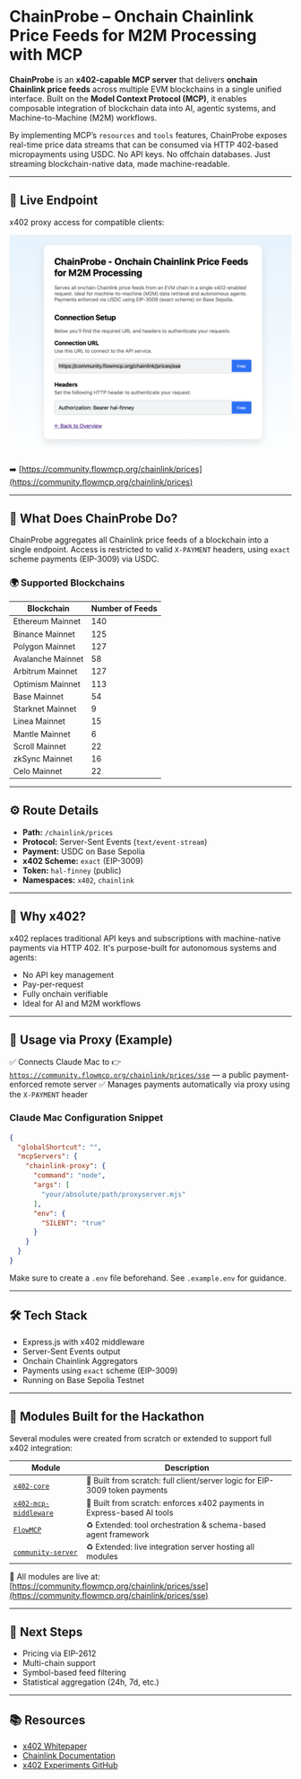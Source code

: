 # ChainProbe – Onchain Chainlink Price Feeds for M2M Processing with MCP

**ChainProbe** is an **x402-capable MCP server** that delivers **onchain Chainlink price feeds** across multiple EVM blockchains in a single unified interface. Built on the **Model Context Protocol (MCP)**, it enables composable integration of blockchain data into AI, agentic systems, and Machine-to-Machine (M2M) workflows.

By implementing MCP’s `resources` and `tools` features, ChainProbe exposes real-time price data streams that can be consumed via HTTP 402-based micropayments using USDC. No API keys. No offchain databases. Just streaming blockchain-native data, made machine-readable.

---

## 🔗 Live Endpoint

x402 proxy access for compatible clients:

![Image](./public/chainProbe.png)

➡️ [https://community.flowmcp.org/chainlink/prices](https://community.flowmcp.org/chainlink/prices)

---

## 📡 What Does ChainProbe Do?

ChainProbe aggregates all Chainlink price feeds of a blockchain into a single endpoint. Access is restricted to valid `X-PAYMENT` headers, using `exact` scheme payments (EIP-3009) via USDC.

### 🌍 Supported Blockchains

| Blockchain        | Number of Feeds |
| ----------------- | --------------- |
| Ethereum Mainnet  | 140             |
| Binance Mainnet   | 125             |
| Polygon Mainnet   | 127             |
| Avalanche Mainnet | 58              |
| Arbitrum Mainnet  | 127             |
| Optimism Mainnet  | 113             |
| Base Mainnet      | 54              |
| Starknet Mainnet  | 9               |
| Linea Mainnet     | 15              |
| Mantle Mainnet    | 6               |
| Scroll Mainnet    | 22              |
| zkSync Mainnet    | 16              |
| Celo Mainnet      | 22              |

---

## ⚙️ Route Details

* **Path:** `/chainlink/prices`
* **Protocol:** Server-Sent Events (`text/event-stream`)
* **Payment:** USDC on Base Sepolia
* **x402 Scheme:** `exact` (EIP-3009)
* **Token:** `hal-finney` (public)
* **Namespaces:** `x402`, `chainlink`

---

## 🧠 Why x402?

x402 replaces traditional API keys and subscriptions with machine-native payments via HTTP 402. It's purpose-built for autonomous systems and agents:

* No API key management
* Pay-per-request
* Fully onchain verifiable
* Ideal for AI and M2M workflows

---

## 🧪 Usage via Proxy (Example)

✅ Connects Claude Mac to
👉 [`https://community.flowmcp.org/chainlink/prices/sse`](https://community.flowmcp.org/chainlink/prices/sse) — a public payment-enforced remote server
✅ Manages payments automatically via proxy using the `X-PAYMENT` header

### Claude Mac Configuration Snippet

```json
{
  "globalShortcut": "",
  "mcpServers": {
    "chainlink-proxy": {
      "command": "node",
      "args": [
        "your/absolute/path/proxyserver.mjs"
      ],
      "env": {
        "SILENT": "true"
      }
    }
  }
}
```

Make sure to create a `.env` file beforehand. See `.example.env` for guidance.

---

## 🛠 Tech Stack

* Express.js with x402 middleware
* Server-Sent Events output
* Onchain Chainlink Aggregators
* Payments using `exact` scheme (EIP-3009)
* Running on Base Sepolia Testnet

---

## 🧩 Modules Built for the Hackathon

Several modules were created from scratch or extended to support full x402 integration:

| Module                                                                  | Description                                                                 |
| ----------------------------------------------------------------------- | --------------------------------------------------------------------------- |
| [`x402-core`](https://github.com/FlowMCP/x402-core)                     | 🔧 Built from scratch: full client/server logic for EIP-3009 token payments |
| [`x402-mcp-middleware`](https://github.com/FlowMCP/x402-mcp-middleware) | 🔧 Built from scratch: enforces x402 payments in Express-based AI tools     |
| [`FlowMCP`](https://github.com/FlowMCP)                                 | ♻️ Extended: tool orchestration & schema-based agent framework              |
| [`community-server`](https://github.com/FlowMCP/community-server)       | ♻️ Extended: live integration server hosting all modules                    |

🔗 All modules are live at: [https://community.flowmcp.org/chainlink/prices/sse](https://community.flowmcp.org/chainlink/prices/sse)

---

## 🔮 Next Steps

* Pricing via EIP-2612
* Multi-chain support
* Symbol-based feed filtering
* Statistical aggregation (24h, 7d, etc.)

---

## 📚 Resources

* [x402 Whitepaper](https://x402.org)
* [Chainlink Documentation](https://docs.chain.link)
* [x402 Experiments GitHub](https://github.com/FlowMCP/x402-experiments)

